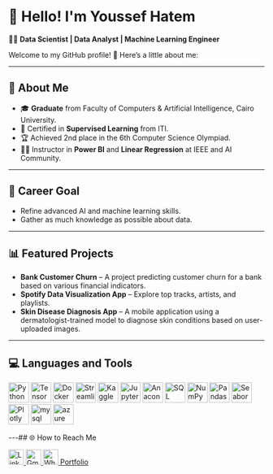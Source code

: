 # 👋 Hello! I'm Youssef Hatem  

👨‍💻 **Data Scientist | Data Analyst | Machine Learning Engineer**  

Welcome to my GitHub profile! 🚀 Here’s a little about me:

---

## 💼 About Me  
- 🎓 **Graduate** from Faculty of Computers & Artificial Intelligence, Cairo University.  
- 🏅 Certified in **Supervised Learning** from ITI.  
- 🏆 Achieved 2nd place in the 6th Computer Science Olympiad.  
- 👨‍🏫 Instructor in **Power BI** and **Linear Regression** at IEEE and AI Community.  

---

## 🎯 Career Goal  
- Refine advanced AI and machine learning skills.  
- Gather as much knowledge as possible about data.  

---

## 📊 Featured Projects  
- **Bank Customer Churn** – A project predicting customer churn for a bank based on various financial indicators.  
- **Spotify Data Visualization App** – Explore top tracks, artists, and playlists.  
- **Skin Disease Diagnosis App** – A mobile application using a dermatologist-trained model to diagnose skin conditions based on user-uploaded images.  

---

## 💻 Languages and Tools  
<p align="left">
  <img src="https://cdn.jsdelivr.net/gh/devicons/devicon/icons/python/python-original.svg" alt="Python" width="40" height="40"/> 
  <img src="https://cdn.jsdelivr.net/gh/devicons/devicon/icons/tensorflow/tensorflow-original.svg" alt="TensorFlow" width="40" height="40"/> 
  <img src="https://cdn.jsdelivr.net/gh/devicons/devicon/icons/docker/docker-original.svg" alt="Docker" width="40" height="40"/>
  <img src="https://cdn.jsdelivr.net/gh/devicons/devicon/icons/streamlit/streamlit-original.svg" alt="Streamlit" width="40" height="40"/>
  <img src="https://cdn.jsdelivr.net/gh/devicons/devicon/icons/kaggle/kaggle-original.svg" alt="Kaggle" width="40" height="40"/>
  <img src="https://cdn.jsdelivr.net/gh/devicons/devicon/icons/jupyter/jupyter-original.svg" alt="Jupyter" width="40" height="40"/>
  <img src="https://cdn.jsdelivr.net/gh/devicons/devicon/icons/anaconda/anaconda-original.svg" alt="Anaconda" width="40" height="40"/>
  <img src="https://cdn.jsdelivr.net/gh/devicons/devicon/icons/sqlite/sqlite-original.svg" alt="SQL" width="40" height="40"/>
  <img src="https://cdn.jsdelivr.net/gh/devicons/devicon/icons/numpy/numpy-original.svg" alt="NumPy" width="40" height="40"/>
  <img src="https://cdn.jsdelivr.net/gh/devicons/devicon/icons/pandas/pandas-original.svg" alt="Pandas" width="40" height="40"/>
  <img src="https://seaborn.pydata.org/_static/logo-wide-lightbg.svg" alt="Seaborn" width="40" height="40"/>
  <img src="https://cdn.jsdelivr.net/gh/devicons/devicon/icons/plotly/plotly-original.svg" alt="Plotly" width="40" height="40"/>
  <img src="https://cdn.jsdelivr.net/gh/devicons/devicon/icons/mysql/mysql-original.svg" height="40" width="40" alt="mysql logo"  />
  <img src="https://cdn.jsdelivr.net/gh/devicons/devicon/icons/azure/azure-original.svg" height="40" width="40" alt="azure logo"  />
</p>

---## 🌐 How to Reach Me  
<p align="left">
  <a href="https://www.linkedin.com/in/youssef-hatem-244b6b207/?locale=en_US">
    <img src="https://cdn.jsdelivr.net/gh/devicons/devicon/icons/linkedin/linkedin-original.svg" alt="LinkedIn" width="30" height="30"/>
  </a>
  <a href="mailto:youssefhatem206@gmail.com">
    <img src="https://cdn.jsdelivr.net/gh/devicons/devicon/icons/gmail/gmail-original.svg" alt="Gmail" width="30" height="30"/>
  </a>
  <a href="https://wa.me/201128252206">
    <img src="https://upload.wikimedia.org/wikipedia/commons/6/6b/WhatsApp.svg" alt="WhatsApp" width="30" height="30"/>
  </a>
  <a href="https://yousseftimsah.github.io/Portfolio/">
    Portfolio
  </a>
</p>
